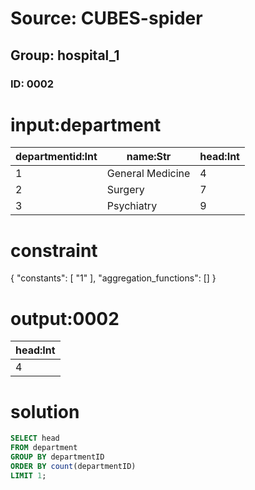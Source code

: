 # Source: CUBES-spider
## Group: hospital_1
### ID: 0002

# input:department

| departmentid:Int | name:Str | head:Int |
|---|---|---|
| 1 | General Medicine | 4 |
| 2 | Surgery | 7 |
| 3 | Psychiatry | 9 |

# constraint

{
  "constants": [
    "1"
  ],
  "aggregation_functions": []
}

# output:0002

| head:Int |
|---|
| 4 |

# solution

```sql
SELECT head
FROM department
GROUP BY departmentID
ORDER BY count(departmentID)
LIMIT 1;
```
